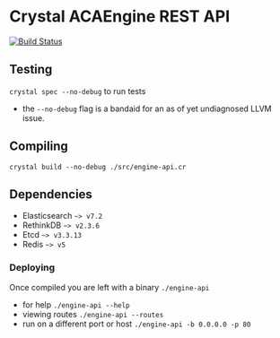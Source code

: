 # Crystal ACAEngine REST API

[![Build Status](https://travis-ci.org/aca-labs/crystal-engine-rest-api.svg?branch=master)](https://travis-ci.org/aca-labs/crystal-engine-rest-api)


## Testing

`crystal spec --no-debug` to run tests

* the `--no-debug` flag is a bandaid for an as of yet undiagnosed LLVM issue.

## Compiling

`crystal build --no-debug ./src/engine-api.cr`

## Dependencies

- Elasticsearch `~> v7.2`
- RethinkDB `~> v2.3.6`
- Etcd `~> v3.3.13`
- Redis `~> v5`

### Deploying

Once compiled you are left with a binary `./engine-api`

* for help `./engine-api --help`
* viewing routes `./engine-api --routes`
* run on a different port or host `./engine-api -b 0.0.0.0 -p 80`
